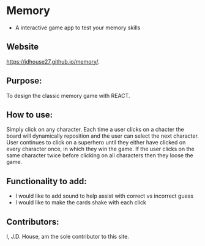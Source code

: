 # Memory
* A interactive game app to test your memory skills

## Website
https://jdhouse27.github.io/memory/.

## Purpose:
To design the classic memory game with REACT.

## How to use:
Simply click on any character.  Each time a user clicks on a chacter the board will dynamically reposition and the user can select the next character.  User continues to click on a superhero until they either have clicked on every character once, in which they win the game.  If the user clicks on the same character twice before clicking on all characters then they loose the game.

## Functionality to add:
* I would like to add sound to help assist with correct vs incorrect guess
* I would like to make the cards shake with each click

## Contributors:
I, J.D. House, am the sole contributor to this site.
